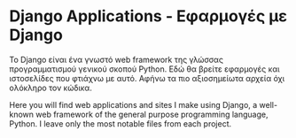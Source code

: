 # Django Applications - Εφαρμογές με Django

Το Django είναι ένα γνωστό web framework της γλώσσας προγραμματισμού γενικού σκοπού Python. 
Εδώ θα βρείτε εφαρμογές και ιστοσελίδες που φτιάχνω με αυτό. Αφήνω τα πιο αξιοσημείωτα αρχεία όχι ολόκληρο τον κώδικα.

Here you will find web applications and sites I make using Django, a well-known web framework of the general purpose programming language, Python.
I leave only the most notable files from each project.
